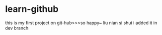 # learn-github
this is my first project on git-hub>>>so happy~
liu nian si shui
i added it in dev branch
